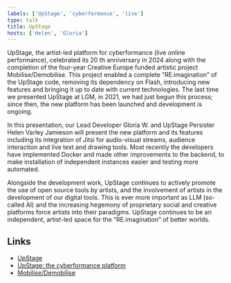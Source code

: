 ```yaml
---
labels: ['UpStage', 'cyberformance', 'live']
type: talk
title: UpStage
hosts: ['Helen', 'Gloria']
---
```


UpStage, the artist-led platform for cyberformance (live online performance), celebrated its 20 th anniversary
in 2024 along with the completion of the four-year Creative Europe funded artistic project
Mobilise/Demobilise. This project enabled a complete “RE:imagination” of the UpStage code, removing its
dependency on Flash, introducing new features and bringing it up to date with current technologies. The last
time we presented UpStage at LGM, in 2021, we had just begun this process; since then, the new platform
has been launched and development is ongoing.

In this presentation, our Lead Developer Gloria W. and
UpStage Persister Helen Varley Jamieson will present the new platform and its features including its
integration of Jitsi for audio-visual streams, audience interaction and live text and drawing tools. Most
recently the developers have implemented Docker and made other improvements to the backend, to make
installation of independent instances easier and testing more automated.

Alongside the development work, UpStage continues to actively promote the use of open source tools by
artists, and the involvement of artists in the development of our digital tools. This is ever more important as
LLM (so-called AI) and the increasing hegemony of proprietary social and creative platforms force artists
into their paradigms. UpStage continues to be an independent, artist-led space for the “RE:imagination” of
better worlds.

## Links

* [UpStage](https://upstage.org.nz/)
* [UpStage: the cyberformance platform](https://upstage.live/)
* [Mobilise/Demobilise](https://mobilise-demobilise.eu/)
